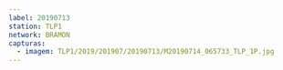 ```yaml
---
label: 20190713
station: TLP1
network: BRAMON
capturas:
  - imagem: TLP1/2019/201907/20190713/M20190714_065733_TLP_1P.jpg
---
```

